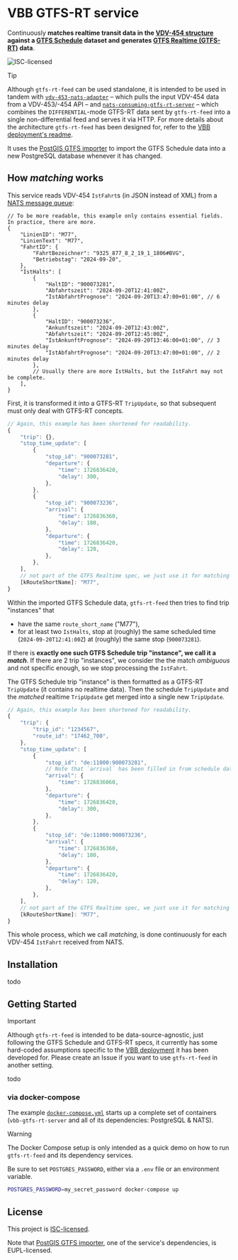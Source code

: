 # VBB GTFS-RT service

Continuously **matches realtime transit data in the [VDV-454 structure](https://www.vdv.de/i-d-s-downloads.aspx) against a [GTFS Schedule](https://gtfs.org/schedule/) dataset and generates [GTFS Realtime (GTFS-RT)](https://gtfs.org/realtime/) data**.

![ISC-licensed](https://img.shields.io/github/license/OpenDataVBB/gtfs-rt-feed.svg)

> [!TIP]
> Although `gtfs-rt-feed` can be used standalone, it is intended to be used in tandem with [`vdv-453-nats-adapter`](https://github.com/OpenDataVBB/vdv-453-nats-adapter) – which pulls the input VDV-454 data from a VDV-453/-454 API – and [`nats-consuming-gtfs-rt-server`](https://github.com/OpenDataVBB/nats-consuming-gtfs-rt-server) – which combines the `DIFFERENTIAL`-mode GTFS-RT data sent by `gtfs-rt-feed` into a single non-differential feed and serves it via HTTP.
> For more details about the architecture `gtfs-rt-feed` has been designed for, refer to the [VBB deployment's readme](https://github.com/OpenDataVBB/gtfs-rt-infrastructure/blob/main/readme.md).

It uses the [PostGIS GTFS importer](https://github.com/mobidata-bw/postgis-gtfs-importer) to import the GTFS Schedule data into a new PostgreSQL database whenever it has changed.


## How *matching* works

This service reads VDV-454 `IstFahrt`s (in JSON instead of XML) from a [NATS message queue](https://docs.nats.io/):

```json5
// To be more readable, this example only contains essential fields. In practice, there are more.
{
	"LinienID": "M77",
	"LinienText": "M77",
	"FahrtID": {
		"FahrtBezeichner": "9325_877_8_2_19_1_1806#BVG",
		"Betriebstag": "2024-09-20",
	},
	"IstHalts": [
		{
			"HaltID": "900073281",
			"Abfahrtszeit": "2024-09-20T12:41:00Z",
			"IstAbfahrtPrognose": "2024-09-20T13:47:00+01:00", // 6 minutes delay
		},
		{
			"HaltID": "900073236",
			"Ankunftszeit": "2024-09-20T12:43:00Z",
			"Abfahrtszeit": "2024-09-20T12:45:00Z",
			"IstAnkunftPrognose": "2024-09-20T13:46:00+01:00", // 3 minutes delay
			"IstAbfahrtPrognose": "2024-09-20T13:47:00+01:00", // 2 minutes delay
		},
		// Usually there are more IstHalts, but the IstFahrt may not be complete.
	],
}
```

First, it is transformed it into a GTFS-RT `TripUpdate`, so that subsequent must only deal with GTFS-RT concepts.

```js
// Again, this example has been shortened for readability.
{
	"trip": {},
	"stop_time_update": [
		{
			"stop_id": "900073281",
			"departure": {
				"time": 1726836420,
				"delay": 300,
			},
		},
		{
			"stop_id": "900073236",
			"arrival": {
				"time": 1726836360,
				"delay": 180,
			},
			"departure": {
				"time": 1726836420,
				"delay": 120,
			},
		},
	],
	// not part of the GTFS Realtime spec, we just use it for matching and/or debug-logging
	[kRouteShortName]: "M77",
}
```

Within the imported GTFS Schedule data, `gtfs-rt-feed` then tries to find trip "instances" that
- have the same `route_short_name` ("M77"),
- for at least two `IstHalts`, stop at (roughly) the same scheduled time (`2024-09-20T12:41:00Z`) at (roughly) the same stop (`900073281`).

If there is **exactly one such GTFS Schedule trip "instance", we call it a *match***. If there are 2 trip "instances", we consider the the match *ambiguous* and not specific enough, so we stop processing the `IstFahrt`.

The GTFS Schedule trip "instance" is then formatted as a GTFS-RT `TripUpdate` (it contains no realtime data). Then the schedule `TripUpdate` and the *matched* realtime `TripUpdate` get merged into a single new `TripUpdate`.

```js
// Again, this example has been shortened for readability.
{
	"trip": {
		"trip_id": "1234567",
		"route_id": "17462_700",
	},
	"stop_time_update": [
		{
			"stop_id": "de:11000:900073281",
			// Note that `arrival` has been filled in from schedule data.
			"arrival": {
				"time": 1726836060,
			},
			"departure": {
				"time": 1726836420,
				"delay": 300,
			},
		},
		{
			"stop_id": "de:11000:900073236",
			"arrival": {
				"time": 1726836360,
				"delay": 180,
			},
			"departure": {
				"time": 1726836420,
				"delay": 120,
			},
		},
	],
	// not part of the GTFS Realtime spec, we just use it for matching and/or debug-logging
	[kRouteShortName]: "M77",
}
```

This whole process, which we call *matching*, is done continuously for each VDV-454 `IstFahrt` received from NATS.


## Installation

todo


## Getting Started

> [!IMPORTANT]
> Although `gtfs-rt-feed` is intended to be data-source-agnostic, just following the GTFS Schedule and GTFS-RT specs, it currently has some hard-coded assumptions specific to the [VBB deployment](https://github.com/OpenDataVBB/gtfs-rt-infrastructure) it has been developed for. Please create an Issue if you want to use `gtfs-rt-feed` in another setting.

todo

### via docker-compose

The example [`docker-compose.yml`](docker-compose.yml) starts up a complete set of containers (`vbb-gtfs-rt-server` and all of its dependencies: PostgreSQL & NATS).

> [!WARNING]
> The Docker Compose setup is only intended as a quick demo on how to run `gtfs-rt-feed` and its dependency services.

Be sure to set `POSTGRES_PASSWORD`, either via a `.env` file or an environment variable.

```sh
POSTGRES_PASSWORD=my_secret_password docker-compose up
```


## License

This project is [ISC-licensed](license.md).

Note that [PostGIS GTFS importer](https://github.com/mobidata-bw/postgis-gtfs-importer), one of the service's dependencies, is EUPL-licensed.
